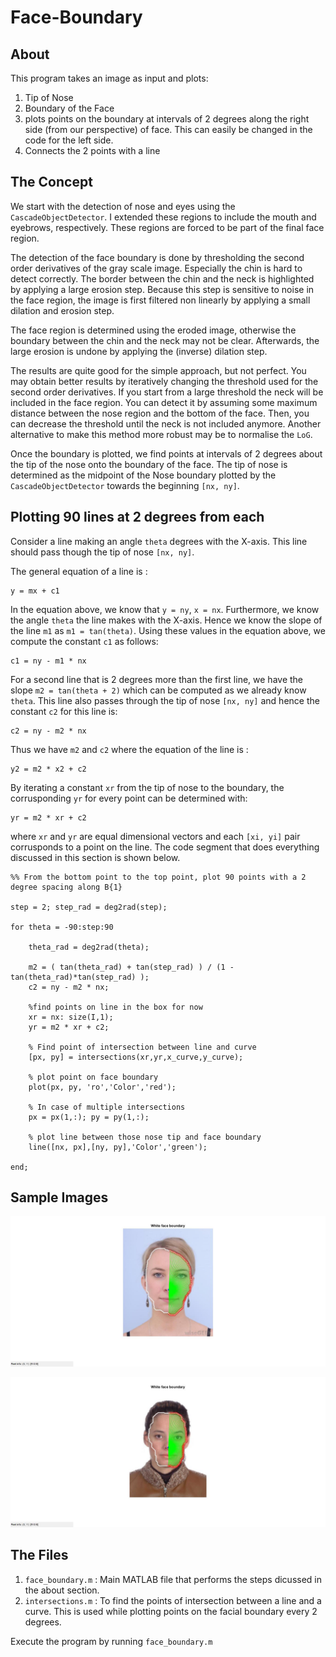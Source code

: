 # Face-Boundary

## About 

This program takes an image as input and plots:
1. Tip of Nose
2. Boundary of the Face
3. plots points on the boundary at intervals of 2 degrees along the right side (from our perspective) of face. This can easily be changed in the code for the left side.
4. Connects the 2 points with a line

## The Concept

We start with the detection of nose and eyes using the `CascadeObjectDetector`. I extended these regions to include the mouth and eyebrows, respectively. These regions are forced to be part of the final face region.

The detection of the face boundary is done by thresholding the second order derivatives of the gray scale image. Especially the chin is hard to detect correctly. The border between the chin and the neck is highlighted by applying a large erosion step. Because this step is sensitive to noise in the face region, the image is first filtered non linearly by applying a small dilation and erosion step.

The face region is determined using the eroded image, otherwise the boundary between the chin and the neck may not be clear. Afterwards, the large erosion is undone by applying the (inverse) dilation step.

The results are quite good for the simple approach, but not perfect. You may obtain better results by iteratively changing the threshold used for the second order derivatives. If you start from a large threshold the neck will be included in the face region. You can detect it by assuming some maximum distance between the nose region and the bottom of the face. Then, you can decrease the threshold until the neck is not included anymore. Another alternative to make this method more robust may be to normalise the `LoG`.

Once the boundary is plotted, we find points at intervals of 2 degrees about the tip of the nose onto the boundary of the face. The tip of nose is determined as the midpoint of the Nose boundary plotted by the `CascadeObjectDetector` towards the beginning `[nx, ny]`.

## Plotting 90 lines at 2 degrees from each

Consider a line making an angle `theta` degrees with the X-axis. This line should pass though the tip of nose `[nx, ny]`.

The general equation of a line is :

```
y = mx + c1 
```
In the equation above, we know that `y = ny`, `x = nx`. Furthermore, we know the angle `theta` the line makes with the X-axis. Hence we know the slope of the line `m1` as `m1 = tan(theta)`. Using these values in the equation above, we compute the constant `c1` as follows:

```
c1 = ny - m1 * nx
```
For a second line that is 2 degrees more than the first line, we have the slope `m2 = tan(theta + 2)` which can be computed as we already know `theta`. This line also passes through the tip of nose `[nx, ny]` and hence the constant `c2` for this line is:

```
c2 = ny - m2 * nx
```

Thus we have `m2` and `c2` where the equation of the line is :
```
y2 = m2 * x2 + c2
```
By iterating a constant `xr` from the tip of nose to the boundary, the corrusponding `yr` for every point can be determined with:
```
yr = m2 * xr + c2
```
where `xr` and `yr` are equal dimensional vectors and each `[xi, yi]` pair corrusponds to a point on the line. The code segment that does everything discussed in this section is shown below.


```
%% From the bottom point to the top point, plot 90 points with a 2 degree spacing along B{1}

step = 2; step_rad = deg2rad(step);

for theta = -90:step:90
    
    theta_rad = deg2rad(theta);
    
    m2 = ( tan(theta_rad) + tan(step_rad) ) / (1 - tan(theta_rad)*tan(step_rad) );
    c2 = ny - m2 * nx;
    
    %find points on line in the box for now
    xr = nx: size(I,1); 
    yr = m2 * xr + c2;
    
    % Find point of intersection between line and curve
    [px, py] = intersections(xr,yr,x_curve,y_curve);
    
    % plot point on face boundary
    plot(px, py, 'ro','Color','red'); 
    
    % In case of multiple intersections
    px = px(1,:); py = py(1,:);
    
    % plot line between those nose tip and face boundary
    line([nx, px],[ny, py],'Color','green');

end;

```

## Sample Images

![Sample 1](/images/marked_photo_1.jpg)

![Sample 3](/images/marked_photo_3.jpg)

## The Files

1. `face_boundary.m` : Main MATLAB file that performs the steps dicussed in the about section.
2. `intersections.m` : To find the points of intersection between a line and a curve. This is used while plotting points on the facial boundary every 2 degrees.

Execute the program by running `face_boundary.m`
